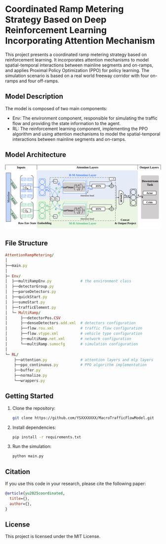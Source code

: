 # Coordinated Ramp Metering Strategy Based on Deep Reinforcement Learning Incorporating Attention Mechanism

This project presents a coordinated ramp metering strategy based on reinforcement learning. It incorporates attention mechanisms to model spatial-temporal interactions between mainline segments and on-ramps, and applies Proximal Policy Optimization (PPO) for policy learning. The simulation scenario is based on a real world freeway corridor with four on-ramps and four off-ramps.

## Model Description

The model is composed of two main components:

- Env: The environment component, responsible for simulating the traffic flow and providing the state information to the agent.
- RL: The reinforcement learning component, implementing the PPO algorithm and using attention mechanisms to model the spatial-temporal interactions between mainline segments and on-ramps.

## Model Architecture

![Model Architecture](framework.svg)

## File Structure

```ruby
AttentionRampMetering/
│
├──main.py
│
├─ Env/
│  ├──multiRampEnv.py             # the environment class
│  ├──detectorGroup.py
│  ├──parseDetectors.py
│  ├──quickStart.py
│  ├──sumoStart.py
│  ├──trafficElement.py
│  └─ MultiRamp/
│      ├──detectorPos.CSV
│      ├──denseDetectors.add.xml  # detectors configuration
│      ├──flow.rou.xml            # traffic flow configuration
│      ├──flow.vtype.xml          # vehicle type configuration
│      ├──multiRamp.net.xml       # network configuration
│      └──multiRamp.sumocfg       # simulation configuration
│
└─ RL/
    ├──attention.py               # attention layers and mlp layers
    ├──ppo_continuous.py          # PPO algorithm implementation
    ├──buffer.py
    ├──normalize.py
    └──wrappers.py
```

## Getting Started

1. Clone the repository:

    ```bash
    git clone https://github.com/YSXXXXXXX/MacroTrafficFlowModel.git
    ```

2. Install dependencies:

    ```bash
    pip install -r requirements.txt
    ```

3. Run the simulation:

    ```bash
    python main.py
    ```

## Citation

If you use this code in your research, please cite the following paper:

```bibtex
@article{yu2025coordinated,
  title={},
  author={},
}
```

## License

This project is licensed under the MIT License.
